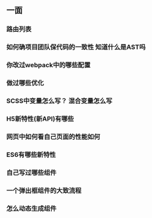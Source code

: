 

## 一面

### 路由列表

### 如何确项目团队保代码的一致性	知道什么是AST吗

### 你改过webpack中的哪些配置

### 做过哪些优化

### SCSS中变量怎么写？ 混合变量怎么写

### H5新特性(新API)有哪些

### 网页中如何看自己页面的性能如何  

### ES6有哪些新特性

### 自己写过哪些组件

### 一个弹出框组件的大致流程

### 怎么动态生成组件

